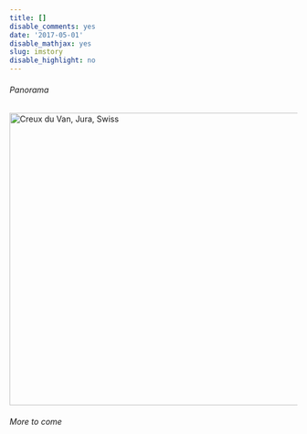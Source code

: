 ```yaml
---
title: []
disable_comments: yes
date: '2017-05-01'
disable_mathjax: yes
slug: imstory
disable_highlight: no
---
```


###### Panorama

<a data-flickr-embed="true" data-footer="true" data-context="true"  href="https://www.flickr.com/photos/kang_yu/27315520716/in/datetaken-public/" title="Creux du Van, Jura, Swiss"><img src="https://farm8.staticflickr.com/7372/27315520716_59cc03f6ce_k.jpg" width="2048" height="512" alt="Creux du Van, Jura, Swiss"></a><script async src="//embedr.flickr.com/assets/client-code.js" charset="utf-8"></script>











###### More to come
